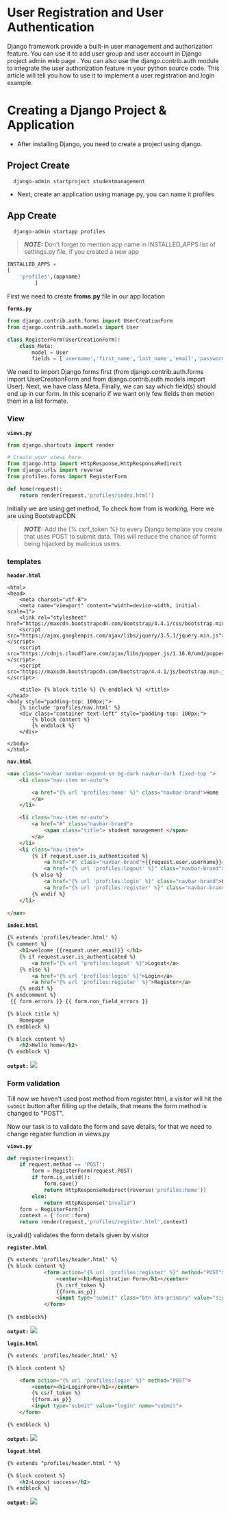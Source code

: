 # User Registration and User Authentication

Django framework provide a built-in user management and authorization feature. You can use it to add user group and user account in Django project admin web page . You can also use the django.contrib.auth module to integrate the user authorization feature in your python source code. This article will tell you how to use it to implement a user registration and login example.


# Creating a Django Project & Application

- After installing Django, you need to create a project using django.

## Project Create
```
  django-admin startproject studentmanagement
```
- Next, create an application using manage.py, you can name it profiles

## App Create
```
  django-admin startapp profiles
```
> **_NOTE:_** Don't forget to mention app name in INSTALLED_APPS list of settings.py file, if you created a new app

```python
INSTALLED_APPS = 
[
    'profiles',(appname)
         ]
```
      
First we need to create **froms.py** file in our app location

**`forms.py`**
```python
from django.contrib.auth.forms import UserCreationForm
from django.contrib.auth.models import User

class RegisterForm(UserCreationForm):
	class Meta:
		model = User
		fields = ['username','first_name','last_name','email','password1','password2']
```
We need to import Django forms first (from django.contrib.auth.forms import UserCreationForm and from django.contrib.auth.models import User). Next, we have class Meta. Finally, we can say which field(s) should end up in our form. In this scenario if we want only few fields then metion them in a list formate.

### View
**`views.py`**
```python
from django.shortcuts import render

# Create your views here.
from django.http import HttpResponse,HttpResponseRedirect
from django.urls import reverse
from profiles.forms import RegisterForm

def home(request):
	return render(request,'profiles/index.html')
```

Initially we are using get method, To check how from is working, Here we are using BootstrapCDN
> **_NOTE:_** Add the {% csrf_token %} to every Django template you create that uses POST to submit data. This will reduce the chance of forms being hijacked by malicious users.

### templates

**`header.html`**
```<!DOCTYPE html>
<html>
<head>
	<meta charset="utf-8">
	<meta name="viewport" content="width=device-width, initial-scale=1">
	<link rel="stylesheet" href="https://maxcdn.bootstrapcdn.com/bootstrap/4.4.1/css/bootstrap.min.css">
	<script src="https://ajax.googleapis.com/ajax/libs/jquery/3.5.1/jquery.min.js"></script>
	<script src="https://cdnjs.cloudflare.com/ajax/libs/popper.js/1.16.0/umd/popper.min.js"></script>
	<script src="https://maxcdn.bootstrapcdn.com/bootstrap/4.4.1/js/bootstrap.min.js"></script>

	<title> {% block title %} {% endblock %} </title>
</head>
<body style="padding-top: 100px;">
	{% include 'profiles/nav.html' %}
	<div class="container text-left" style="padding-top: 100px;">
		{% block content %}
		{% endblock %}
	</div>
	
</body>
</html>
```

**`nav.html`**

```html
<nav class="navbar navbar-expand-sm bg-dark navbar-dark fixed-top ">
	<li class="nav-item mr-auto">

		<a href="{% url 'profiles:home' %}" class="navbar-brand">Home 
		</a>
	</li>

	<li class="nav-item mr-auto">
		<a href="#" class="navbar-brand"> 
			<span class="title"> student management </span> 
		</a>
	</li>
  	<li class="nav-item">
  		{% if request.user.is_authenticated %}
  			<a href="#" class="navbar-brand">{{request.user.username}}</a>
  			<a href="{% url 'profiles:logout' %}" class="navbar-brand">Logout</a>
  		{% else %}
  			<a href="{% url 'profiles:login' %}" class="navbar-brand">Login</a>
  			<a href="{% url 'profiles:register' %}" class="navbar-brand">Register</a>
  		{% endif %}
	</li>
				  
</nav>

```
**`index.html`**

```html
{% extends 'profiles/header.html' %}
{% comment %}
	<h1>welcome {{request.user.email}} </h1>
	{% if request.user.is_authenticated %}
		<a href="{% url 'profiles:logout' %}">Logout</a>
	{% else %}
		<a href="{% url 'profiles:login' %}">Login</a>
		<a href="{% url 'profiles:register' %}">Register</a>
	{% endif %}
{% endcomment %}
 {{ form.errors }} {{ form.non_field_errors }}

{% block title %}
	Homepage
{% endblock %}

{% block content %}
	<h2>Hello home</h2>
{% endblock %}
```
**`output:`**
<img src ="index.JPG">

### Form validation
Till now we haven't used post method from register.html, a visitor will hit the `submit` button after filling up the details, that means the form method is changed to "POST".

Now our task is to validate the form and save details, for that we need to change register function in views.py 

**`views.py`**
``` python
def register(request):
	if request.method == 'POST':
		form = RegisterForm(request.POST)
		if form.is_valid():
			form.save()
			return HttpResponseRedirect(reverse('profiles:home'))
		else:
			return HttpResponse("Invalid")
	form = RegisterForm()
	context = {'form':form}
	return render(request,'profiles/register.html',context)
```
is_valid() validates the form details given by visitor

**`register.html`**

```html
{% extends 'profiles/header.html' %}
{% block content %}
			<form action="{% url 'profiles:register' %}" method="POST">
				<center><h1>Registration Form</h1></center>
				{% csrf_token %}
				{{form.as_p}}
				<input type="submit" class="btn btn-primary" value="signup"  name="submit">
			</form>
		
{% endblock%}
```
**`output:`**
<img src ="regis1.JPG">

**`login.html`**

```html
{% extends 'profiles/header.html' %}

{% block content %}

	<form action="{% url 'profiles:login' %}" method="POST">
		<center><h1>LoginForm</h1></center>
		{% csrf_token %}
		{{form.as_p}}
		<input type="submit" value="login" name="submit">
	</form>

{% endblock %}
```
**`output:`**
<img src ="login1.JPG">

**`logout.html`**

```html
{% extends "profiles/header.html " %}

{% block content %}
	<h2>Logout success</h2>
{% endblock %}
```
**`output:`**
<img src ="logout.JPG">
